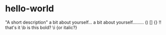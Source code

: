 # hello-world
"A short description"
a bit about yourself...
a bit about yourself.........
()
[]
{}
!!
that's it
\b is this bold?
\i {or italic?}
